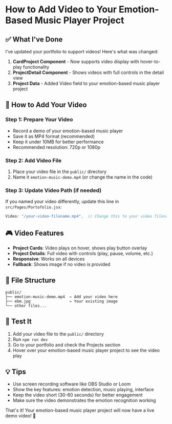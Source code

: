 # How to Add Video to Your Emotion-Based Music Player Project

## ✅ What I've Done

I've updated your portfolio to support videos! Here's what was changed:

1. **CardProject Component** - Now supports video display with hover-to-play functionality
2. **ProjectDetail Component** - Shows videos with full controls in the detail view
3. **Project Data** - Added Video field to your emotion-based music player project

## 🎥 How to Add Your Video

### Step 1: Prepare Your Video
- Record a demo of your emotion-based music player
- Save it as MP4 format (recommended)
- Keep it under 10MB for better performance
- Recommended resolution: 720p or 1080p

### Step 2: Add Video File
1. Place your video file in the `public/` directory
2. Name it `emotion-music-demo.mp4` (or change the name in the code)

### Step 3: Update Video Path (if needed)
If you named your video differently, update this line in `src/Pages/Portofolio.jsx`:

```javascript
Video: "/your-video-filename.mp4",  // Change this to your video filename
```

## 🎮 Video Features

- **Project Cards**: Video plays on hover, shows play button overlay
- **Project Details**: Full video with controls (play, pause, volume, etc.)
- **Responsive**: Works on all devices
- **Fallback**: Shows image if no video is provided

## 📁 File Structure
```
public/
├── emotion-music-demo.mp4  ← Add your video here
├── ebm.jpg                 ← Your existing image
└── other files...
```

## 🚀 Test It
1. Add your video file to the `public/` directory
2. Run `npm run dev`
3. Go to your portfolio and check the Projects section
4. Hover over your emotion-based music player project to see the video play

## 💡 Tips
- Use screen recording software like OBS Studio or Loom
- Show the key features: emotion detection, music playing, interface
- Keep the video short (30-60 seconds) for better engagement
- Make sure the video demonstrates the emotion recognition working

That's it! Your emotion-based music player project will now have a live demo video! 🎉 